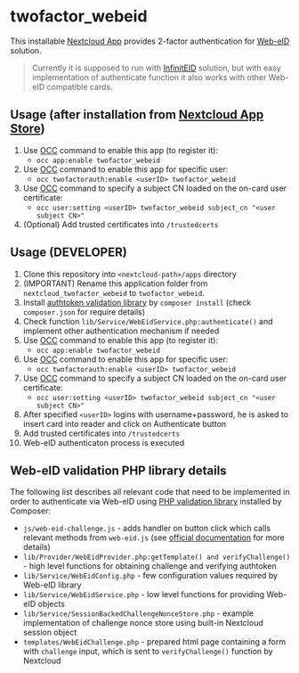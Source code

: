 # twofactor_webeid

This installable [Nextcloud App](https://docs.nextcloud.com/server/latest/admin_manual/apps_management.html#apps-management) provides 2-factor authentication for [Web-eID](https://web-eid.eu/) solution.

> Currently it is supposed to run with [InfinitEID](https://github.com/Muzosh/InfinitEID) solution, but with easy implementation of authenticate function it also works with other Web-eID compatible cards.

## Usage (after installation from [Nextcloud App Store](https://apps.nextcloud.com/apps/twofactor_webeid))
1. Use [OCC](https://docs.nextcloud.com/server/latest/admin_manual/configuration_server/occ_command.html?highlight=occ#using-the-occ-command) command to enable this app (to register it):
   * `occ app:enable twofactor_webeid`
1. Use [OCC](https://docs.nextcloud.com/server/latest/admin_manual/configuration_server/occ_command.html?highlight=occ#using-the-occ-command) command to enable this app for specific user:
   * `occ twofactorauth:enable <userID> twofactor_webeid`
1. Use [OCC](https://docs.nextcloud.com/server/latest/admin_manual/configuration_server/occ_command.html?highlight=occ#using-the-occ-command) command to specify a subject CN loaded on the on-card user certificate:
   * `occ user:setting <userID> twofactor_webeid subject_cn "<user subject CN>"`
1. (Optional) Add trusted certificates into `/trustedcerts`

## Usage (DEVELOPER)

1. Clone this repository into `<nextcloud-path>/apps` directory
1. (IMPORTANT) Rename this application folder from `nextcloud_twofactor_webeid` to `twofactor_webeid`.
1. Install [authtoken validation library](https://github.com/Muzosh/web-eid-authtoken-validation-php) by `composer install` (check `composer.json` for require details)
1. Check function `lib/Service/WebEidService.php:authenticate()` and implement other authentication mechanism if needed
1. Use [OCC](https://docs.nextcloud.com/server/latest/admin_manual/configuration_server/occ_command.html?highlight=occ#using-the-occ-command) command to enable this app (to register it):
   * `occ app:enable twofactor_webeid`
1. Use [OCC](https://docs.nextcloud.com/server/latest/admin_manual/configuration_server/occ_command.html?highlight=occ#using-the-occ-command) command to enable this app for specific user:
   * `occ twofactorauth:enable <userID> twofactor_webeid`
1. Use [OCC](https://docs.nextcloud.com/server/latest/admin_manual/configuration_server/occ_command.html?highlight=occ#using-the-occ-command) command to specify a subject CN loaded on the on-card user certificate:
   * `occ user:setting <userID> twofactor_webeid subject_cn "<user subject CN>"`
1. After specified `<userID>` logins with username+password, he is asked to insert card into reader and click on Authenticate button
1. Add trusted certificates into `/trustedcerts`
1. Web-eID authenticaton process is executed

## Web-eID validation PHP library details

The following list describes all relevant code that need to be implemented in order to authenticate via Web-eID using [PHP validation library](https://github.com/Muzosh/web-eid-authtoken-validation-php) installed by Composer:

* `js/web-eid-challenge.js` - adds handler on button click which calls relevant methods from `web-eid.js` (see [official documentation](https://github.com/web-eid/web-eid.js) for more details)
* `lib/Provider/WebEidProvider.php:getTemplate() and verifyChallenge()` - high level functions for obtaining challenge and verifying authtoken
* `lib/Service/WebEidConfig.php` - few configuration values required by Web-eID library
* `lib/Service/WebEidService.php` - low level functions for providing Web-eID objects
* `lib/Service/SessionBackedChallengeNonceStore.php` - example implementation of challenge nonce store using built-in Nextcloud session object
* `templates/WebEidChallenge.php` - prepared html page containing a form with `challenge` input, which is sent to `verifyChallenge()` function by Nextcloud

<!-- # (INGORE REST OF README - building the app is used for Nextcloud App Store publishing)
## Building the app

The app can be built by using the provided Makefile by running:

    make

This requires the following things to be present:

* make
* which
* tar: for building the archive
* curl: used if phpunit and composer are not installed to fetch them from the web
* npm: for building and testing everything JS, only required if a package.json is placed inside the **js/** folder

The make command will install or update Composer dependencies if a composer.json is present and also **npm run build** if a package.json is present in the **js/** folder. The npm **build** script should use local paths for build systems and package managers, so people that simply want to build the app won't need to install npm libraries globally, e.g.:

**package.json**:

```json
"scripts": {
    "test": "node node_modules/gulp-cli/bin/gulp.js karma",
    "prebuild": "npm install && node_modules/bower/bin/bower install && node_modules/bower/bin/bower update",
    "build": "node node_modules/gulp-cli/bin/gulp.js"
}
```

## Publish to App Store

First get an account for the [App Store](http://apps.nextcloud.com/) then run:

    make && make appstore

The archive is located in build/artifacts/appstore and can then be uploaded to the App Store.

## Running tests

You can use the provided Makefile to run all tests by using:

    make test

This will run the PHP unit and integration tests and if a package.json is present in the **js/** folder will execute **npm run test**

Of course you can also install [PHPUnit](http://phpunit.de/getting-started.html) and use the configurations directly:

    phpunit -c phpunit.xml

or:

    phpunit -c phpunit.integration.xml

for integration tests -->
